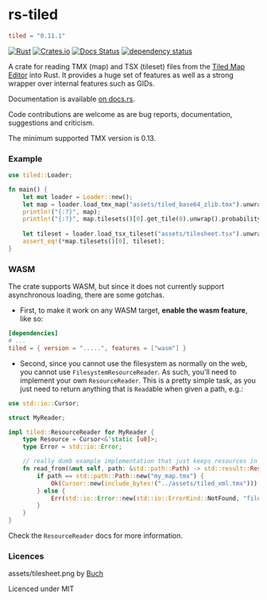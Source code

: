 # rs-tiled
```toml
tiled = "0.11.1"
```

[![Rust](https://github.com/mapeditor/rs-tiled/actions/workflows/rust.yml/badge.svg)](https://github.com/mapeditor/rs-tiled/actions/workflows/rust.yml)
[![Crates.io](https://img.shields.io/crates/v/tiled.svg)](https://crates.io/crates/tiled)
[![Docs Status](https://docs.rs/tiled/badge.svg)](https://docs.rs/tiled)
[![dependency status](https://deps.rs/crate/tiled/latest/status.svg)](https://deps.rs/crate/tiled)

A crate for reading TMX (map) and TSX (tileset) files from the [Tiled Map Editor](http://www.mapeditor.org/) into Rust.
It provides a huge set of features as well as a strong wrapper over internal features such as GIDs.

Documentation is available [on docs.rs](https://docs.rs/tiled/).

Code contributions are welcome as are bug reports, documentation, suggestions and criticism.

The minimum supported TMX version is 0.13.

### Example

```rust
use tiled::Loader;

fn main() {
    let mut loader = Loader::new();
    let map = loader.load_tmx_map("assets/tiled_base64_zlib.tmx").unwrap();
    println!("{:?}", map);
    println!("{:?}", map.tilesets()[0].get_tile(0).unwrap().probability);
    
    let tileset = loader.load_tsx_tileset("assets/tilesheet.tsx").unwrap();
    assert_eq!(*map.tilesets()[0], tileset);
}

```

### WASM
The crate supports WASM, but since it does not currently support asynchronous loading, there are some gotchas.

- First, to make it work on any WASM target, **enable the wasm feature**, like so:
```toml
[dependencies]
# ...
tiled = { version = ".....", features = ["wasm"] }
```

- Second, since you cannot use the filesystem as normally on the web, you cannot use `FilesystemResourceReader`. As such,
you'll need to implement your own `ResourceReader`. This is a pretty simple task, as you just need to return anything
that is `Read`able when given a path, e.g.:
```rust
use std::io::Cursor;

struct MyReader;

impl tiled::ResourceReader for MyReader {
    type Resource = Cursor<&'static [u8]>;
    type Error = std::io::Error;

    // really dumb example implementation that just keeps resources in memory
    fn read_from(&mut self, path: &std::path::Path) -> std::result::Result<Self::Resource, Self::Error> {
        if path == std::path::Path::new("my_map.tmx") {
            Ok(Cursor::new(include_bytes!("../assets/tiled_xml.tmx")))
        } else {
            Err(std::io::Error::new(std::io::ErrorKind::NotFound, "file not found"))
        }
    }
}
```
Check the `ResourceReader` docs for more information.

### Licences

assets/tilesheet.png by [Buch](https://opengameart.org/content/sci-fi-interior-tiles)

Licenced under MIT

